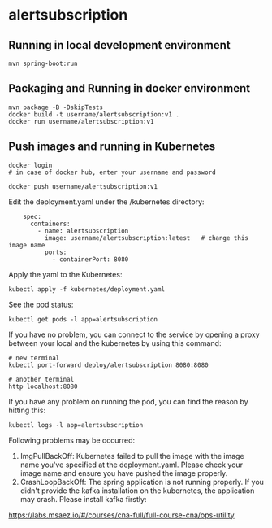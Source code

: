 # alertsubscription

## Running in local development environment

```
mvn spring-boot:run
```

## Packaging and Running in docker environment

```
mvn package -B -DskipTests
docker build -t username/alertsubscription:v1 .
docker run username/alertsubscription:v1
```

## Push images and running in Kubernetes

```
docker login 
# in case of docker hub, enter your username and password

docker push username/alertsubscription:v1
```

Edit the deployment.yaml under the /kubernetes directory:
```
    spec:
      containers:
        - name: alertsubscription
          image: username/alertsubscription:latest   # change this image name
          ports:
            - containerPort: 8080

```

Apply the yaml to the Kubernetes:
```
kubectl apply -f kubernetes/deployment.yaml
```

See the pod status:
```
kubectl get pods -l app=alertsubscription
```

If you have no problem, you can connect to the service by opening a proxy between your local and the kubernetes by using this command:
```
# new terminal
kubectl port-forward deploy/alertsubscription 8080:8080

# another terminal
http localhost:8080
```

If you have any problem on running the pod, you can find the reason by hitting this:
```
kubectl logs -l app=alertsubscription
```

Following problems may be occurred:

1. ImgPullBackOff:  Kubernetes failed to pull the image with the image name you've specified at the deployment.yaml. Please check your image name and ensure you have pushed the image properly.
1. CrashLoopBackOff: The spring application is not running properly. If you didn't provide the kafka installation on the kubernetes, the application may crash. Please install kafka firstly:

https://labs.msaez.io/#/courses/cna-full/full-course-cna/ops-utility

